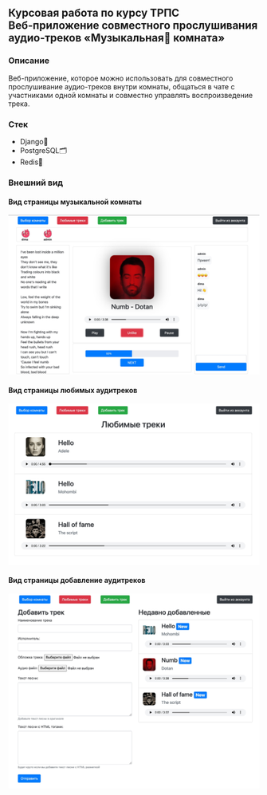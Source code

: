 ## Курсовая работа по курсу ТРПС <br> Веб-приложение совместного прослушивания аудио-треков «Музыкальная🎵 комната»

### Описание
Веб-приложение, которое можно использовать для совместного прослушивание аудио-треков внутри комнаты, 
общаться в чате с участниками одной комнаты и совместно управлять воспроизведение трека.

### Стек
- Django🐍
- PostgreSQL🗂️
- Redis🚀

### Внешний вид
#### Вид страницы музыкальной комнаты
![Экран музыкальной комнаты](docs/home.jpeg)
#### Вид страницы любимых аудитреков
![Экран любимых аудитреков](docs/like.jpeg)
#### Вид страницы добавление аудитреков
![Экран доавление аудитрека](docs/song.jpeg)
